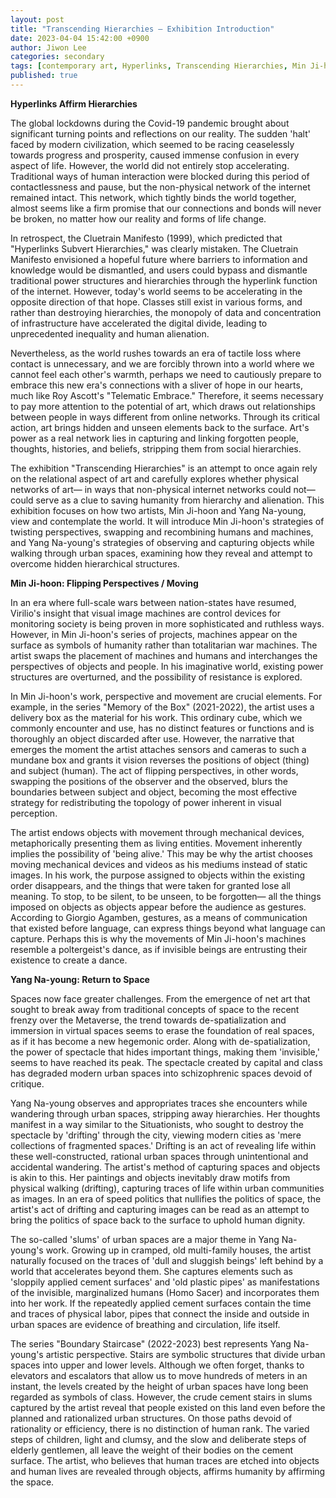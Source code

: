 ```yaml
---
layout: post
title: "Transcending Hierarchies — Exhibition Introduction"
date: 2023-04-04 15:42:00 +0900
author: Jiwon Lee
categories: secondary
tags: [contemporary art, Hyperlinks, Transcending Hierarchies, Min Ji-hoon, Yang Na-young]
published: true
---
```



**Hyperlinks Affirm Hierarchies**

The global lockdowns during the Covid-19 pandemic brought about significant turning points and reflections on our reality. The sudden 'halt' faced by modern civilization, which seemed to be racing ceaselessly towards progress and prosperity, caused immense confusion in every aspect of life. However, the world did not entirely stop accelerating. Traditional ways of human interaction were blocked during this period of contactlessness and pause, but the non-physical network of the internet remained intact. This network, which tightly binds the world together, almost seems like a firm promise that our connections and bonds will never be broken, no matter how our reality and forms of life change.

In retrospect, the Cluetrain Manifesto (1999), which predicted that "Hyperlinks Subvert Hierarchies," was clearly mistaken. The Cluetrain Manifesto envisioned a hopeful future where barriers to information and knowledge would be dismantled, and users could bypass and dismantle traditional power structures and hierarchies through the hyperlink function of the internet. However, today's world seems to be accelerating in the opposite direction of that hope. Classes still exist in various forms, and rather than destroying hierarchies, the monopoly of data and concentration of infrastructure have accelerated the digital divide, leading to unprecedented inequality and human alienation.

Nevertheless, as the world rushes towards an era of tactile loss where contact is unnecessary, and we are forcibly thrown into a world where we cannot feel each other's warmth, perhaps we need to cautiously prepare to embrace this new era's connections with a sliver of hope in our hearts, much like Roy Ascott's "Telematic Embrace." Therefore, it seems necessary to pay more attention to the potential of art, which draws out relationships between people in ways different from online networks. Through its critical action, art brings hidden and unseen elements back to the surface. Art's power as a real network lies in capturing and linking forgotten people, thoughts, histories, and beliefs, stripping them from social hierarchies.

The exhibition "Transcending Hierarchies" is an attempt to once again rely on the relational aspect of art and carefully explores whether physical networks of art— in ways that non-physical internet networks could not— could serve as a clue to saving humanity from hierarchy and alienation. This exhibition focuses on how two artists, Min Ji-hoon and Yang Na-young, view and contemplate the world. It will introduce Min Ji-hoon's strategies of twisting perspectives, swapping and recombining humans and machines, and Yang Na-young's strategies of observing and capturing objects while walking through urban spaces, examining how they reveal and attempt to overcome hidden hierarchical structures.

**Min Ji-hoon: Flipping Perspectives / Moving**

In an era where full-scale wars between nation-states have resumed, Virilio's insight that visual image machines are control devices for monitoring society is being proven in more sophisticated and ruthless ways. However, in Min Ji-hoon's series of projects, machines appear on the surface as symbols of humanity rather than totalitarian war machines. The artist swaps the placement of machines and humans and interchanges the perspectives of objects and people. In his imaginative world, existing power structures are overturned, and the possibility of resistance is explored.

In Min Ji-hoon's work, perspective and movement are crucial elements. For example, in the series "Memory of the Box" (2021-2022), the artist uses a delivery box as the material for his work. This ordinary cube, which we commonly encounter and use, has no distinct features or functions and is thoroughly an object discarded after use. However, the narrative that emerges the moment the artist attaches sensors and cameras to such a mundane box and grants it vision reverses the positions of object (thing) and subject (human). The act of flipping perspectives, in other words, swapping the positions of the observer and the observed, blurs the boundaries between subject and object, becoming the most effective strategy for redistributing the topology of power inherent in visual perception.

The artist endows objects with movement through mechanical devices, metaphorically presenting them as living entities. Movement inherently implies the possibility of 'being alive.' This may be why the artist chooses moving mechanical devices and videos as his mediums instead of static images. In his work, the purpose assigned to objects within the existing order disappears, and the things that were taken for granted lose all meaning. To stop, to be silent, to be unseen, to be forgotten— all the things imposed on objects as objects appear before the audience as gestures. According to Giorgio Agamben, gestures, as a means of communication that existed before language, can express things beyond what language can capture. Perhaps this is why the movements of Min Ji-hoon's machines resemble a poltergeist's dance, as if invisible beings are entrusting their existence to create a dance.

**Yang Na-young: Return to Space**

Spaces now face greater challenges. From the emergence of net art that sought to break away from traditional concepts of space to the recent frenzy over the Metaverse, the trend towards de-spatialization and immersion in virtual spaces seems to erase the foundation of real spaces, as if it has become a new hegemonic order. Along with de-spatialization, the power of spectacle that hides important things, making them 'invisible,' seems to have reached its peak. The spectacle created by capital and class has degraded modern urban spaces into schizophrenic spaces devoid of critique.

Yang Na-young observes and appropriates traces she encounters while wandering through urban spaces, stripping away hierarchies. Her thoughts manifest in a way similar to the Situationists, who sought to destroy the spectacle by 'drifting' through the city, viewing modern cities as 'mere collections of fragmented spaces.' Drifting is an act of revealing life within these well-constructed, rational urban spaces through unintentional and accidental wandering. The artist's method of capturing spaces and objects is akin to this. Her paintings and objects inevitably draw motifs from physical walking (drifting), capturing traces of life within urban communities as images. In an era of speed politics that nullifies the politics of space, the artist's act of drifting and capturing images can be read as an attempt to bring the politics of space back to the surface to uphold human dignity.

The so-called 'slums' of urban spaces are a major theme in Yang Na-young's work. Growing up in cramped, old multi-family houses, the artist naturally focused on the traces of 'dull and sluggish beings' left behind by a world that accelerates beyond them. She captures elements such as 'sloppily applied cement surfaces' and 'old plastic pipes' as manifestations of the invisible, marginalized humans (Homo Sacer) and incorporates them into her work. If the repeatedly applied cement surfaces contain the time and traces of physical labor, pipes that connect the inside and outside in urban spaces are evidence of breathing and circulation, life itself.

The series "Boundary Staircase" (2022-2023) best represents Yang Na-young's artistic perspective. Stairs are symbolic structures that divide urban spaces into upper and lower levels. Although we often forget, thanks to elevators and escalators that allow us to move hundreds of meters in an instant, the levels created by the height of urban spaces have long been regarded as symbols of class. However, the crude cement stairs in slums captured by the artist reveal that people existed on this land even before the planned and rationalized urban structures. On those paths devoid of rationality or efficiency, there is no distinction of human rank. The varied steps of children, light and clumsy, and the slow and deliberate steps of elderly gentlemen, all leave the weight of their bodies on the cement surface. The artist, who believes that human traces are etched into objects and human lives are revealed through objects, affirms humanity by affirming the space.
